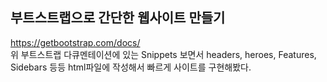 ## 부트스트랩으로 간단한 웹사이트 만들기

https://getbootstrap.com/docs/
<br>
위 부트스트랩 다큐멘테이션에 있는 Snippets 보면서 headers, heroes, Features, Sidebars 등등 html파일에 작성해서 빠르게 사이트를 구현해봤다.
